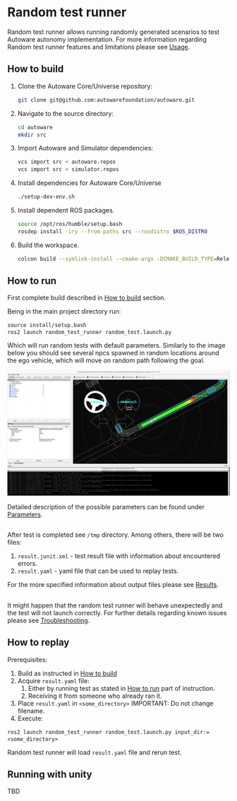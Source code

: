 # Random test runner

Random test runner allows running randomly generated scenarios to test Autoware autonomy implementation. For more information regarding Random test runner features and limitations please see [Usage](Usage.md#features).

## How to build

1. Clone the Autoware Core/Universe repository:
   ```bash
   git clone git@github.com:autowarefoundation/autoware.git
   ```
2. Navigate to the source directory:
   ```bash
   cd autoware 
   mkdir src 
   ```
3. Import Autoware and Simulator dependencies:
   ```bash
   vcs import src < autoware.repos  
   vcs import src < simulator.repos
   ```
4. Install dependencies for Autoware Core/Universe
   ```bash
   ./setup-dev-env.sh
   ``` 

5. Install dependent ROS packages.
   ```bash
   source /opt/ros/humble/setup.bash
   rosdep install -iry --from-paths src --rosdistro $ROS_DISTRO
   ```
6. Build the workspace.
   ```bash
   colcon build --symlink-install --cmake-args -DCMAKE_BUILD_TYPE=Release
   ```

## How to run

First complete build described in [How to build](#how-to-build) section.


Being in the main project directory run:

```shell
source install/setup.bash
ros2 launch random_test_runner random_test.launch.py
```

Which will run random tests with default parameters. Similarly to the image below you should see several npcs spawned in random locations around the ego vehicle, which will move on random path following the goal.

![Random test runner launched](img/random-test-runner-launched.png)

Detailed description of the possible parameters can be found under [Parameters](Usage.md#launch-arguments).

## 

After test is completed see `/tmp` directory. Among others, there will be two files:
1. `result.junit.xml` - test result file with information about encountered errors.
2. `result.yaml` - yaml file that can be used to replay tests.

For the more specified information about output files please see [Results](Usage.md#results).

##

It might happen that the random test runner will behave unexpectedly and the test will not launch correctly. For further details regarding known issues please see [Troubleshooting](Usage.md#troubleshooting).

## How to replay

Prerequisites:
1. Build as instructed in [How to build](#how-to-build)
2. Acquire `result.yaml` file:
   1. Either by running test as stated in [How to run](#how-to-run) part of instruction.
   2. Receiving it from someone who already ran it.
3. Place `result.yaml` in `<some_directory>` IMPORTANT: Do not change filename.
4. Execute:
 
```shell
ros2 launch random_test_runner random_test.launch.py input_dir:=<some_directory>
```

Random test runner will load `result.yaml` file and rerun test.

## Running with unity

TBD

[//]: # (Instruction is based on `kashiwanoha_map` Unity project but can be applied to any other projects supporting [`ZeroMQ` interface]&#40;https://tier4.github.io/scenario_simulator_v2-docs/design/ZeroMQ/&#41;. )

[//]: # ()
[//]: # (To run `random_test_runner` with Unity Kashiwanoha project: )

[//]: # (1. Clone and run [Kashiwanoha project]&#40;https://gitlab.com/robotec.ai/tieriv/kashiwanoha&#41;.)

[//]: # (2. Make sure that package name in `map_name` parameter is `kashiwanoha_map`. For projects other than Kashiwanoha, make sure to change it to correct package name.  )

[//]: # (3. Execute `random_test_runner` launch with `simulator_type` parameter:)

[//]: # (```shell)

[//]: # (ros2 launch random_test_runner random_test.launch.py simulator_type:="unity")

[//]: # (```)

[//]: # (|  NOTE: Since currently unity integration does not support ego vehicle, `random_test_runner` does not spawn it. |)

[//]: # (|----------------------------------------------------------------------------------------------------------------|)

[//]: # ()
[//]: # (|  NOTE: Kashiwanoha project is only supported on ROS 2 `galactic` but simulation interfaces are distribution-independent and random tests can be executed safely on `foxy` |)

[//]: # (|--------------------------------------------------------------------------------------------------------------------------------------------------------------------------|)

